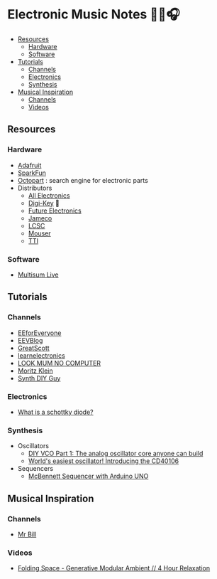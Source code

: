 # Electronic Music Notes 👨‍💻🎧

<!-- toc -->

- [Resources](#resources)
  * [Hardware](#hardware)
  * [Software](#software)
- [Tutorials](#tutorials)
  * [Channels](#channels)
  * [Electronics](#electronics)
  * [Synthesis](#synthesis)
- [Musical Inspiration](#musical-inspiration)
  * [Channels](#channels-1)
  * [Videos](#videos)

<!-- tocstop -->

## Resources

### Hardware

- [Adafruit](https://www.adafruit.com/)
- [SparkFun](https://www.sparkfun.com/)
- [Octopart](https://octopart.com/) : search engine for electronic parts
- Distributors
  - [All Electronics](https://www.allelectronics.com/)
  - [Digi-Key](https://www.digikey.com/) 📌
  - [Future Electronics](https://www.futureelectronics.com/)
  - [Jameco](https://www.jameco.com/)
  - [LCSC](https://www.lcsc.com/)
  - [Mouser](https://www.mouser.com/)
  - [TTI](https://www.tti.com/content/ttiinc/en.html)


### Software

- [Multisum Live](https://www.multisim.com/)

## Tutorials

### Channels

- [EEforEveryone](https://www.youtube.com/channel/UC-ZHvtr0YOEQ56iDrjeOLOg)
- [EEVBlog](https://www.youtube.com/user/EEVblog)
- [GreatScott](https://www.youtube.com/user/greatscottlab)
- [learnelectronics](https://www.youtube.com/c/learnelectronics)
- [LOOK MUM NO COMPUTER](https://www.youtube.com/channel/UCafxR2HWJRmMfSdyZXvZMTw)
- [Moritz Klein](https://www.youtube.com/c/MoritzKlein0)
- [Synth DIY Guy](https://www.youtube.com/channel/UCaTca38SJErVLsfYkrg2R9w)

### Electronics

- [What is a schottky diode?](https://www.youtube.com/watch?v=bXEyCf1P0UU)

### Synthesis

- Oscillators
  - [DIY VCO Part 1: The analog oscillator core anyone can build](https://www.youtube.com/watch?v=QBatvo8bCa4)
  - [World's easiest oscillator! Introducing the CD40106](https://www.youtube.com/watch?v=P4SwaI09Zxc)
- Sequencers
  - [McBennett Sequencer with Arduino UNO](https://www.youtube.com/watch?v=8zP8_2Gjr9Q)

## Musical Inspiration

### Channels

- [Mr Bill](https://www.youtube.com/c/MrBillsTunes)

### Videos

- [Folding Space - Generative Modular Ambient // 4 Hour Relaxation](https://www.youtube.com/watch?v=6JeZR13dLLI)
